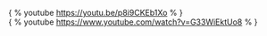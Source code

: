 
{ % youtube https://youtu.be/p8i9CKEb1Xo % }  
{ % youtube https://www.youtube.com/watch?v=G33WiEktUo8 % }
